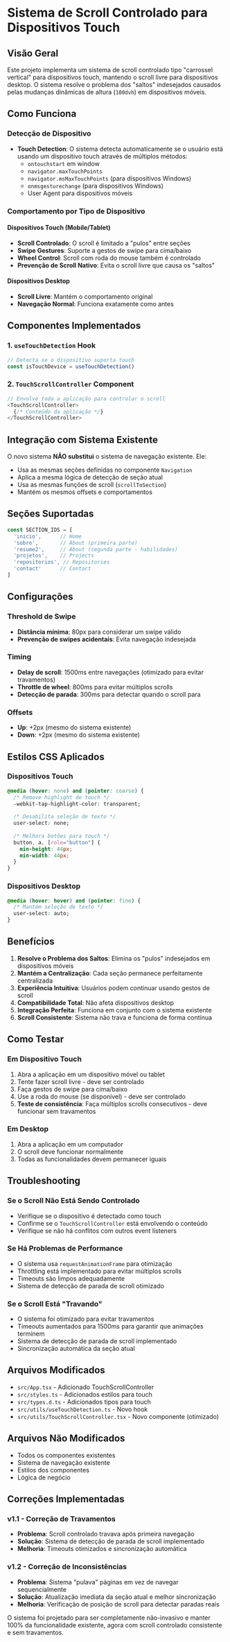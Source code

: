 # Sistema de Scroll Controlado para Dispositivos Touch

## Visão Geral

Este projeto implementa um sistema de scroll controlado tipo "carrossel vertical" para dispositivos touch, mantendo o scroll livre para dispositivos desktop. O sistema resolve o problema dos "saltos" indesejados causados pelas mudanças dinâmicas de altura (`100dvh`) em dispositivos móveis.

## Como Funciona

### Detecção de Dispositivo
- **Touch Detection**: O sistema detecta automaticamente se o usuário está usando um dispositivo touch através de múltiplos métodos:
  - `ontouchstart` em window
  - `navigator.maxTouchPoints`
  - `navigator.msMaxTouchPoints` (para dispositivos Windows)
  - `onmsgesturechange` (para dispositivos Windows)
  - User Agent para dispositivos móveis

### Comportamento por Tipo de Dispositivo

#### Dispositivos Touch (Mobile/Tablet)
- **Scroll Controlado**: O scroll é limitado a "pulos" entre seções
- **Swipe Gestures**: Suporte a gestos de swipe para cima/baixo
- **Wheel Control**: Scroll com roda do mouse também é controlado
- **Prevenção de Scroll Nativo**: Evita o scroll livre que causa os "saltos"

#### Dispositivos Desktop
- **Scroll Livre**: Mantém o comportamento original
- **Navegação Normal**: Funciona exatamente como antes

## Componentes Implementados

### 1. `useTouchDetection` Hook
```typescript
// Detecta se o dispositivo suporta touch
const isTouchDevice = useTouchDetection()
```

### 2. `TouchScrollController` Component
```typescript
// Envolve toda a aplicação para controlar o scroll
<TouchScrollController>
  {/* Conteúdo da aplicação */}
</TouchScrollController>
```

## Integração com Sistema Existente

O novo sistema **NÃO substitui** o sistema de navegação existente. Ele:

- Usa as mesmas seções definidas no componente `Navigation`
- Aplica a mesma lógica de detecção de seção atual
- Usa as mesmas funções de scroll (`scrollToSection`)
- Mantém os mesmos offsets e comportamentos

## Seções Suportadas

```typescript
const SECTION_IDS = [
  'inicio',      // Home
  'sobre',       // About (primeira parte)
  'resume2',     // About (segunda parte - habilidades)
  'projetos',    // Projects
  'repositorios', // Repositories
  'contact'      // Contact
]
```

## Configurações

### Threshold de Swipe
- **Distância mínima**: 80px para considerar um swipe válido
- **Prevenção de swipes acidentais**: Evita navegação indesejada

### Timing
- **Delay de scroll**: 1500ms entre navegações (otimizado para evitar travamentos)
- **Throttle de wheel**: 800ms para evitar múltiplos scrolls
- **Detecção de parada**: 300ms para detectar quando o scroll para

### Offsets
- **Up**: +2px (mesmo do sistema existente)
- **Down**: +2px (mesmo do sistema existente)

## Estilos CSS Aplicados

### Dispositivos Touch
```css
@media (hover: none) and (pointer: coarse) {
  /* Remove highlight de touch */
  -webkit-tap-highlight-color: transparent;
  
  /* Desabilita seleção de texto */
  user-select: none;
  
  /* Melhora botões para touch */
  button, a, [role="button"] {
    min-height: 44px;
    min-width: 44px;
  }
}
```

### Dispositivos Desktop
```css
@media (hover: hover) and (pointer: fine) {
  /* Mantém seleção de texto */
  user-select: auto;
}
```

## Benefícios

1. **Resolve o Problema dos Saltos**: Elimina os "pulos" indesejados em dispositivos móveis
2. **Mantém a Centralização**: Cada seção permanece perfeitamente centralizada
3. **Experiência Intuitiva**: Usuários podem continuar usando gestos de scroll
4. **Compatibilidade Total**: Não afeta dispositivos desktop
5. **Integração Perfeita**: Funciona em conjunto com o sistema existente
6. **Scroll Consistente**: Sistema não trava e funciona de forma contínua

## Como Testar

### Em Dispositivo Touch
1. Abra a aplicação em um dispositivo móvel ou tablet
2. Tente fazer scroll livre - deve ser controlado
3. Faça gestos de swipe para cima/baixo
4. Use a roda do mouse (se disponível) - deve ser controlado
5. **Teste de consistência**: Faça múltiplos scrolls consecutivos - deve funcionar sem travamentos

### Em Desktop
1. Abra a aplicação em um computador
2. O scroll deve funcionar normalmente
3. Todas as funcionalidades devem permanecer iguais

## Troubleshooting

### Se o Scroll Não Está Sendo Controlado
- Verifique se o dispositivo é detectado como touch
- Confirme se o `TouchScrollController` está envolvendo o conteúdo
- Verifique se não há conflitos com outros event listeners

### Se Há Problemas de Performance
- O sistema usa `requestAnimationFrame` para otimização
- Throttling está implementado para evitar múltiplos scrolls
- Timeouts são limpos adequadamente
- Sistema de detecção de parada de scroll otimizado

### Se o Scroll Está "Travando"
- O sistema foi otimizado para evitar travamentos
- Timeouts aumentados para 1500ms para garantir que animações terminem
- Sistema de detecção de parada de scroll implementado
- Sincronização automática da seção atual

## Arquivos Modificados

- `src/App.tsx` - Adicionado TouchScrollController
- `src/styles.ts` - Adicionados estilos para touch
- `src/types.d.ts` - Adicionados tipos para touch
- `src/utils/useTouchDetection.ts` - Novo hook
- `src/utils/TouchScrollController.tsx` - Novo componente (otimizado)

## Arquivos Não Modificados

- Todos os componentes existentes
- Sistema de navegação existente
- Estilos dos componentes
- Lógica de negócio

## Correções Implementadas

### v1.1 - Correção de Travamentos
- **Problema**: Scroll controlado travava após primeira navegação
- **Solução**: Sistema de detecção de parada de scroll implementado
- **Melhoria**: Timeouts otimizados e sincronização automática

### v1.2 - Correção de Inconsistências
- **Problema**: Sistema "pulava" páginas em vez de navegar sequencialmente
- **Solução**: Atualização imediata da seção atual e melhor sincronização
- **Melhoria**: Verificação de posição de scroll para detectar paradas reais

O sistema foi projetado para ser completamente não-invasivo e manter 100% da funcionalidade existente, agora com scroll controlado consistente e sem travamentos.
